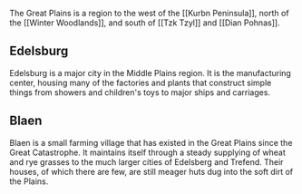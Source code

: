 The Great Plains is a region to the west of the [[Kurbn Peninsula]], north of the [[Winter Woodlands]], and south of [[Tzk Tzyl]] and [[Dian Pohnas]]. 

## Edelsburg

Edelsburg is a major city in the Middle Plains region. It is the manufacturing center, housing many of the factories and plants that construct simple things from showers and children's toys to major ships and carriages. 

## Blaen

Blaen is a small farming village that has existed in the Great Plains since the Great Catastrophe. It maintains itself through a steady supplying of wheat and rye grasses to the much larger cities of Edelsberg and Trefend. Their houses, of which there are few, are still meager huts dug into the soft dirt of the Plains.